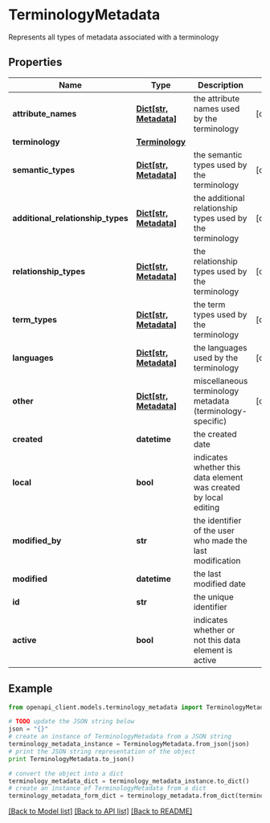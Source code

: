 # TerminologyMetadata

Represents all types of metadata associated with a terminology

## Properties
Name | Type | Description | Notes
------------ | ------------- | ------------- | -------------
**attribute_names** | [**Dict[str, Metadata]**](Metadata.md) | the attribute names used by the terminology | [optional] 
**terminology** | [**Terminology**](Terminology.md) |  | 
**semantic_types** | [**Dict[str, Metadata]**](Metadata.md) | the semantic types used by the terminology | [optional] 
**additional_relationship_types** | [**Dict[str, Metadata]**](Metadata.md) | the additional relationship types used by the terminology | [optional] 
**relationship_types** | [**Dict[str, Metadata]**](Metadata.md) | the relationship types used by the terminology | [optional] 
**term_types** | [**Dict[str, Metadata]**](Metadata.md) | the term types used by the terminology | [optional] 
**languages** | [**Dict[str, Metadata]**](Metadata.md) | the languages used by the terminology | [optional] 
**other** | [**Dict[str, Metadata]**](Metadata.md) | miscellaneous terminology metadata (terminology-specific) | [optional] 
**created** | **datetime** | the created date | 
**local** | **bool** | indicates whether this data element was created by local editing | 
**modified_by** | **str** | the identifier of the user who made the last modification | 
**modified** | **datetime** | the last modified date | 
**id** | **str** | the unique identifier | 
**active** | **bool** | indicates whether or not this data element is active | 

## Example

```python
from openapi_client.models.terminology_metadata import TerminologyMetadata

# TODO update the JSON string below
json = "{}"
# create an instance of TerminologyMetadata from a JSON string
terminology_metadata_instance = TerminologyMetadata.from_json(json)
# print the JSON string representation of the object
print TerminologyMetadata.to_json()

# convert the object into a dict
terminology_metadata_dict = terminology_metadata_instance.to_dict()
# create an instance of TerminologyMetadata from a dict
terminology_metadata_form_dict = terminology_metadata.from_dict(terminology_metadata_dict)
```
[[Back to Model list]](../README.md#documentation-for-models) [[Back to API list]](../README.md#documentation-for-api-endpoints) [[Back to README]](../README.md)


